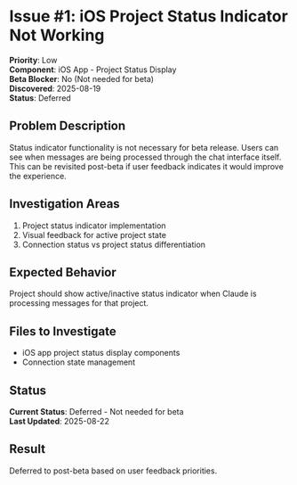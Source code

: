 # Issue #1: iOS Project Status Indicator Not Working

**Priority**: Low  
**Component**: iOS App - Project Status Display  
**Beta Blocker**: No (Not needed for beta)  
**Discovered**: 2025-08-19  
**Status**: Deferred  

## Problem Description

Status indicator functionality is not necessary for beta release. Users can see when messages are being processed through the chat interface itself. This can be revisited post-beta if user feedback indicates it would improve the experience.

## Investigation Areas

1. Project status indicator implementation
2. Visual feedback for active project state
3. Connection status vs project status differentiation

## Expected Behavior

Project should show active/inactive status indicator when Claude is processing messages for that project.

## Files to Investigate

- iOS app project status display components
- Connection state management

## Status

**Current Status**: Deferred - Not needed for beta  
**Last Updated**: 2025-08-22

## Result

Deferred to post-beta based on user feedback priorities.